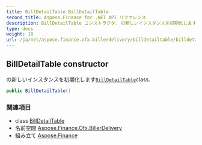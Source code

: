 ```yaml
---
title: BillDetailTable.BillDetailTable
second_title: Aspose.Finance for .NET API リファレンス
description: BillDetailTable コンストラクタ. の新しいインスタンスを初期化しますBillDetailTableclass.
type: docs
weight: 10
url: /ja/net/aspose.finance.ofx.billerdelivery/billdetailtable/billdetailtable/
---
```

## BillDetailTable constructor

の新しいインスタンスを初期化します[`BillDetailTable`](../)class.

```csharp
public BillDetailTable()
```

### 関連項目

* class [BillDetailTable](../)
* 名前空間 [Aspose.Finance.Ofx.BillerDelivery](../../billdetailtable/)
* 組み立て [Aspose.Finance](../../../)



